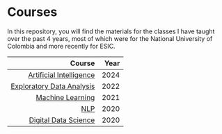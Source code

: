 # Courses

In this repository, you will find the materials for the classes I have taught over the past 4 years, most of which were for the National University of Colombia and more recently for ESIC.


|Course|Year|
|-----:|---:|
|[Artificial Intelligence]()|2024|
|[Exploratory Data Analysis](https://github.com/carlosjimenez88M/EDA_Course)|2022|
|[Machine Learning](https://github.com/carlosjimenez88M/bootcamprBIT)|2021|
|[NLP](https://github.com/carlosjimenez88M/NLP_Course)|2020|
|[Digital Data Science](https://github.com/carlosjimenez88M/Marketing_Digital)|2020|
